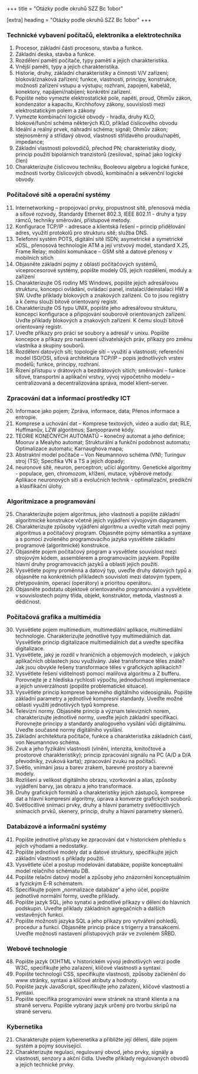 +++
title = "Otázky podle okruhů SZZ Bc 1obor" 

[extra]
heading = "Otázky podle okruhů SZZ Bc 1obor"
+++

### Technické vybavení počítačů, elektronika a elektrotechnika
1.	Procesor, základní části procesoru, stavba a funkce.
11.	Základní deska, stavba a funkce.	
12.	Rozdělení pamětí počítače, typy pamětí a jejich charakteristika.
13.	Vnější paměti, typy a jejich charakteristika.
14. Historie, druhy, základní charakteristiky a činnosti V/V zařízení; bloková/znaková zařízení; funkce, vlastnosti, principy, konstrukce, možnosti zařízení vstupu a výstupu; rozhraní, zapojení, kabeláž, konektory, napájení/nabíjení; konkrétní zařízení.
15.	Popište nebo vymezte elektrostatické pole, napětí, proud, Ohmův zákon, kondenzátor a kapacitu, Kirchhofovy zákony, souvislosti mezi elektrostatickým polem a zákony
16.	Vymezte kombinační logické obvody - hradla, druhy KLO, blokové/funční schéma některých KLO, příklad číslicového obvodu
17.	Ideální a reálný prvek, náhradní schéma; signál; Ohmův zákon; stejnosměrný a střídavý obvod, vlastnosti střídavého proudu/napětí, impedance;
18.	Základní vlastnosti polovodičů, přechod PN; charakteristiky diody, princip použití bipolárních tranzistorů (zesilovač, spínač jako logický člen)
19.	Charakterizujte číslicovou techniku, Booleovu algebru a logické funkce, možnosti tvorby číslicových obvodů, kombinační a sekvenční logické obvody.

### Počítačové sítě a operační systémy
11. Internetworking – propojovací prvky, propustnost sítě, přenosová média a síťové rozvody,  Standardy Ethernet 802.3, IEEE 802.11 - druhy a typy rámců, techniky směrování, přístupové metody.	
2. Konfigurace TCP/IP - adresace a klientská řešení – princip přidělování adres, využití protokolů pro strukturu sítě; služba DNS.	
3. Telefonní systém POTS, digitální sítě ISDN; asymetrické a symetrické xDSL, přenosová technologie ATM a její vrstvový model, standard X.25, Frame Relay; mobilní komunikace – GSM sítě a datové přenosy v mobilních sítích
48.	Objasněte základní pojmy z oblasti počítačových systémů, víceprocesorové systémy, popište modely OS, jejich rozdělení, moduly a zařízení
49.	Charakterizujte OS rodiny MS Windows, popište jejich adresářovou strukturu, koncepci ovládání, ovládací panel, instalaci/deinstalaci HW a SW. Uvďte příklady blokových a znakových zařízení. Co to jsou registry a k čemu slouží bitově orientovaný registr.
50.	Charakterizujte OS typu UNIX, popište jeho adresářovou strukturu, koncepci konfigurace a připojování souborově orientovaných zařízení. Uvďte příklady blokových a znakových zařízení. K čemu slouží bitově orientovaný registr.	
51.	Uveďte příkazy pro práci se soubory a adresář v unixu. Popište koncepce a příkazy pro nastavení uživatelských práv, příkazy pro změnu vlastníka a skupiny souborů.	
52.	Rozdělení datových sítí; topologie sítí – využití a vlastnosti; referenční model ISO/OSI, síťová architektura TCP/IP – popis jednotlivých vrstev modelů; funkce, principy, rozhraní.	
53.	Řízení přístupu v drátových a bezdrátových sítích; směrování – funkce síťové, transportní a aplikační vrstvy, vývoj výpočetního modelu – centralizovaná a decentralizována správa, model klient–server.	

### Zpracování dat a informací prostředky ICT
20.	Informace jako pojem; Zpráva, informace, data; Přenos informace a entropie.
40.	Komprese a uchování dat – Komprese textových, video a audio dat; RLE, Huffmanův, LZW algoritmus; Samoopravné kódy.	
41.	TEORIE KONEČNÝCH AUTOMATŮ – konečný automat a jeho definice; Mooruv a Mealyho automat; Strukturální a funkční podobnost automatu; Optimalizace automatu; Karnaughova mapa;	
42.	Abstraktní model počítače – Von Neumannovo schéma (VN); Turinguv stroj (TS); Specifika VN a TS a jejich dopady;	
43.	neuronové sítě, neuron, perceptron; učící algoritmy. Genetické algoritmy - populace, gen, chromozom, křížení, mutace, výběrové metody. Aplikace neuronových sítí a evolučních technik - optimalizační, predikční a klasifikační úlohy.	

### Algoritmizace a programování
25.	Charakterizujte pojem algoritmus, jeho vlastnosti a popište základní algoritmické konstrukce včetně jejich vyjádření vývojovým diagramem.
35.	Charakterizujte způsoby vyjádření algoritmu a uveďte vztah mezi pojmy algoritmus a počítačový program. Objasněte pojmy sémantika a syntaxe a s pomocí zvoleného programovacího jazyka vysvětlete základní programové (algoritmické) konstrukce.
36.	Objasněte pojem počítačový program a vysvětlete souvislost mezi strojovým kódem, assemblerem a programovacím jazykem. Popište hlavní druhy programovacích jazyků a oblasti jejich použití.
37.	Vysvětlete pojmy proměnná a datový typ, uveďte druhy datových typů a objasněte na konkrétních příkladech souvisloti mezi datovým typem, přetypováním, operací (operátory) a prioritou operátoru.
38.	Objasněte podstatu objektově orientovaného programování a vysvětlete v souvislostech pojmy třída, objekt, konstruktor, metoda, vlastnosti a dědičnost.

 ### Počítačová grafika a multimédia
30. Vysvětlete pojem multimedium, multimediální aplikace, multimediální technologie. Charakterizujte jednotlivé typy multimediálních dat. Vysvětlete princip digitalizace multimediálních dat a uveďte specifika digitalizace.
5. Vysvětlete, jaký je rozdíl v hraničních a objemových modelech, v jakých aplikačních oblastech jsou využívány. Jaké transformace těles znáte? Jak jsou obvykle řešeny transformace těles v grafických aplikacích?
6. Vysvětlete řešení viditelnosti pomocí malířova algoritmu a Z bufferu. Porovnejte je z hlediska rychlosti výpočtu, jednoduchosti implementace a jejich univerzálnosti (popište problematické situace).
7. Vysvětlete princip komprese barevného digitálního videosignálu. Popište základní parametry a jednotlivé kompresní standardy. Uveďte možné oblasti využití jednotlivých typů komprese.
8. Televizní normy. Objasněte princip a význam televizních norem, charakterizujte jednotlivé normy, uveďte jejich základní specifikaci. Porovnejte principy a standardy analogového vysílání vůči digitálnímu. Uveďte současné normy digitálního vysílání.
9. Základní architektura počítače, funkce a charakteristika základních částí, von Neumannovo schéma.
20.	Zvuk a jeho fyzikální vlastnosti (vlnění, intenzita, kmitočtové a prostorové charakteristiky); princip zpracování signálu na PC (A/D a D/A převodníky, zvuková karta); zpracování zvuku na počítači.
44.	Světlo, vnímání jasu a barev zrakem, barevné prostory a barevné modely.
45.	Rozlišení a velikost digitálního obrazu, vzorkování a alias, způsoby vyjádření barvy, jas obrazu a jeho transformace.
46.	Druhy grafických formátů a charakteristiky jejich zástupců, komprese dat a hlavní kompresní algoritmy, úprava a konverze grafických souborů.
47.	Světlocitlivé snímací prvky, druhy a hlavní parametry světlocitlivých snímacích prvků, skenery, princip, druhy a hlavní parametry skenerů.

### Databázové a informační systémy 
41.	Popište jednotlivé přístupy ke zpracování dat v historickém přehledu s jejich výhodami a nedostatky.
24.	Popište jednotlivé modely dat a datové struktury, specifikujte jejich základní vlastnosti s příklady použití.
25.	Vysvětlete účel a postup modelování databáze, popište konceptuální model relačního schématu DB.
26.	Popište relační datový model a způsoby jeho znázornění konceptuálním a fyzickým E-R schématem.
27.	Specifikujte pojem „normalizace databáze“ a jeho účel, popište jednotlivé normální formy, uveďte příklady.
28.	Popište jazyk SQL, jeho synatxi a jednotlivé příkazy v dělení do hlavních podskupin. Uveďte příklady základních agregačních a dalších vestavěných funkcí.
29.	Popište možnosti jazyka SQL a jeho příkazy pro vytváření pohledů, procedur a funkcí. Objasněte princip práce s trigerry a transakcemi. Uveďte možnosti nastavení přístupových práv ve zvoleném SŘBD.

### Webové technologie
48.	Popište jazyk (X)HTML v historickém vývoji jednotlivých verzí podle W3C, specifikujte jeho zařazení, klíčové vlastnosti a syntaxi.
31.	Popište technologii CSS, specifikujte vlastnosti, způsoby začlenění do www stránky, syntaxi a klíčové atributy a hodnoty.	
32.	Popište jazyk JavaScript, specifikujte jeho zařazení, klíčové vlastnosti a syntaxi.	
33.	Popište specifika programování www stránek na straně klienta a na straně serveru. Popište vybraný jazyk určený pro tvorbu skripů na straně serveru.

### Kybernetika 
21.	Charakterujte pojem kyberenetika a přibližte její dělení, dále pojem systém a pojmy související.
22.	Charakterizujte regulaci, regulovaný obvod, jeho prvky, signály a vlastnosti, senzory a akční čidla. Uveďte příklady regulovaných obvodů a jejich technické prvky.
